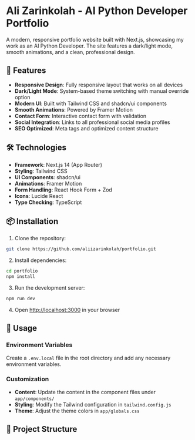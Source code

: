 # Ali Zarinkolah - AI Python Developer Portfolio

A modern, responsive portfolio website built with Next.js, showcasing my work as an AI Python Developer. The site features a dark/light mode, smooth animations, and a clean, professional design.

## 🚀 Features

- **Responsive Design**: Fully responsive layout that works on all devices
- **Dark/Light Mode**: System-based theme switching with manual override option
- **Modern UI**: Built with Tailwind CSS and shadcn/ui components
- **Smooth Animations**: Powered by Framer Motion
- **Contact Form**: Interactive contact form with validation
- **Social Integration**: Links to all professional social media profiles
- **SEO Optimized**: Meta tags and optimized content structure

## 🛠️ Technologies

- **Framework**: Next.js 14 (App Router)
- **Styling**: Tailwind CSS
- **UI Components**: shadcn/ui
- **Animations**: Framer Motion
- **Form Handling**: React Hook Form + Zod
- **Icons**: Lucide React
- **Type Checking**: TypeScript

## 📦 Installation

1. Clone the repository:
```bash
git clone https://github.com/aliizarinkolah/portfolio.git
```

2. Install dependencies:
```bash
cd portfolio
npm install
```

3. Run the development server:
```bash
npm run dev
```

4. Open [http://localhost:3000](http://localhost:3000) in your browser

## 🔧 Usage

### Environment Variables

Create a `.env.local` file in the root directory and add any necessary environment variables.

### Customization

- **Content**: Update the content in the component files under `app/components/`
- **Styling**: Modify the Tailwind configuration in `tailwind.config.js`
- **Theme**: Adjust the theme colors in `app/globals.css`

## 📁 Project Structure